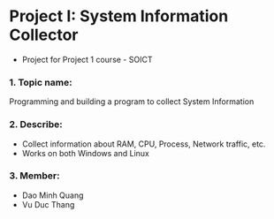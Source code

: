 # Project I: System Information Collector
- Project for Project 1 course - SOICT
### 1. Topic name:
Programming and building a program to collect System Information 

### 2. Describe:
- Collect information about RAM, CPU, Process, Network traffic, etc.
- Works on both Windows and Linux

### 3. Member:
- Dao Minh Quang 
- Vu Duc Thang
